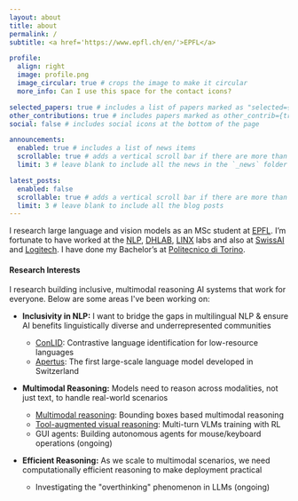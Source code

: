 ```yaml
---
layout: about
title: about
permalink: /
subtitle: <a href='https://www.epfl.ch/en/'>EPFL</a>

profile:
  align: right
  image: profile.png
  image_circular: true # crops the image to make it circular
  more_info: Can I use this space for the contact icons?

selected_papers: true # includes a list of papers marked as "selected={true}"
other_contributions: true # includes papers marked as other_contrib={true}
social: false # includes social icons at the bottom of the page

announcements:
  enabled: true # includes a list of news items
  scrollable: true # adds a vertical scroll bar if there are more than 3 news items
  limit: 3 # leave blank to include all the news in the `_news` folder

latest_posts:
  enabled: false
  scrollable: true # adds a vertical scroll bar if there are more than 3 new posts items
  limit: 3 # leave blank to include all the blog posts
---
```


I research large language and vision models as an MSc student at [EPFL](https://www.epfl.ch/en/). I’m fortunate to have worked at the [NLP](https://nlp.epfl.ch/), [DHLAB](https://www.epfl.ch/labs/dhlab/), [LINX](https://www.epfl.ch/labs/linx/) labs and also at [SwissAI](https://www.swiss-ai.org/) and [Logitech](https://www.logitech.com/). I have done my Bachelor’s at [Politecnico di Torino](https://www.polito.it/).

#### Research Interests
I research building inclusive, multimodal reasoning AI systems that work for everyone. Below are some areas I've been working on:

- **Inclusivity in NLP:** I want to bridge the gaps in multilingual NLP & ensure AI benefits linguistically diverse and underrepresented communities
  - [ConLID](https://arxiv.org/abs/2506.15304): Contrastive language identification for low-resource languages
  - [Apertus](https://arxiv.org/abs/2509.14233): The first large-scale language model developed in Switzerland
  <!-- - COLM workshop (annotations, models) -->

- **Multimodal Reasoning:** Models need to reason across modalities, not just text, to handle real-world scenarios
  - [Multimodal reasoning](https://jakhongir0103.github.io/projects/3_project/): Bounding boxes based multimodal reasoning 
  - [Tool-augmented visual reasoning](https://jakhongir0103.github.io/projects/4_project/): Multi-turn VLMs training with RL
  - GUI agents: Building autonomous agents for mouse/keyboard operations (ongoing)

- **Efficient Reasoning:** As we scale to multimodal scenarios, we need computationally efficient reasoning to make deployment practical
  - Investigating the "overthinking" phenomenon in LLMs (ongoing)